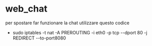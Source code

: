 # web_chat
per spostare far funzionare la chat utilizzare questo codice
- sudo iptables -t nat -A PREROUTING -i eth0 -p tcp --dport 80 -j REDIRECT --to-port8080
